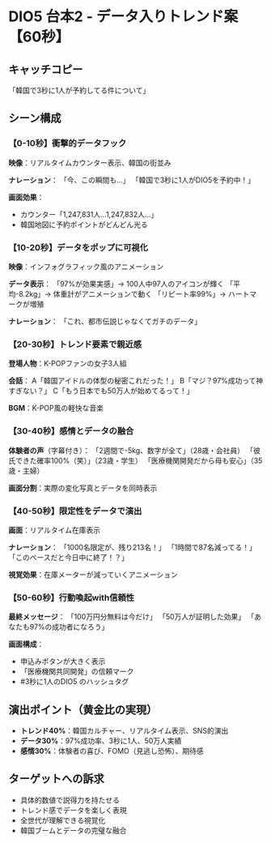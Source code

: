 # DIO5 台本2 - データ入りトレンド案【60秒】

## キャッチコピー
「韓国で3秒に1人が予約してる件について」

## シーン構成

### 【0-10秒】衝撃的データフック
**映像**：リアルタイムカウンター表示、韓国の街並み

**ナレーション**：
「今、この瞬間も...」
「韓国で3秒に1人がDIO5を予約中！」

**画面効果**：
- カウンター「1,247,831人...1,247,832人...」
- 韓国地図に予約ポイントがどんどん光る

### 【10-20秒】データをポップに可視化
**映像**：インフォグラフィック風のアニメーション

**データ表示**：
「97%が効果実感」→ 100人中97人のアイコンが輝く
「平均-8.2kg」→ 体重計がアニメーションで動く
「リピート率99%」→ ハートマークが増殖

**ナレーション**：
「これ、都市伝説じゃなくてガチのデータ」

### 【20-30秒】トレンド要素で親近感
**登場人物**：K-POPファンの女子3人組

**会話**：
A「韓国アイドルの体型の秘密これだった！」
B「マジ？97%成功って神すぎない？」
C「もう日本でも50万人が始めてるって！」

**BGM**：K-POP風の軽快な音楽

### 【30-40秒】感情とデータの融合
**体験者の声**（字幕付き）：
「2週間で-5kg、数字が全て」（28歳・会社員）
「彼氏できた確率100%（笑）」（23歳・学生）
「医療機関開発だから母も安心」（35歳・主婦）

**画面分割**：実際の変化写真とデータを同時表示

### 【40-50秒】限定性をデータで演出
**画面**：リアルタイム在庫表示

**ナレーション**：
「1000名限定が、残り213名！」
「1時間で87名減ってる！」
「このペースだと今日中に終了！？」

**視覚効果**：在庫メーターが減っていくアニメーション

### 【50-60秒】行動喚起with信頼性
**最終メッセージ**：
「100万円分無料は今だけ」
「50万人が証明した効果」
「あなたも97%の成功者になろう」

**画面構成**：
- 申込みボタンが大きく表示
- 「医療機関共同開発」の信頼マーク
- #3秒に1人のDIO5 のハッシュタグ

## 演出ポイント（黄金比の実現）
- **トレンド40%**：韓国カルチャー、リアルタイム表示、SNS的演出
- **データ30%**：97%成功率、3秒に1人、50万人実績
- **感情30%**：体験者の喜び、FOMO（見逃し恐怖）、期待感

## ターゲットへの訴求
- 具体的数値で説得力を持たせる
- トレンド感でデータを楽しく表現
- 全世代が理解できる視覚化
- 韓国ブームとデータの完璧な融合